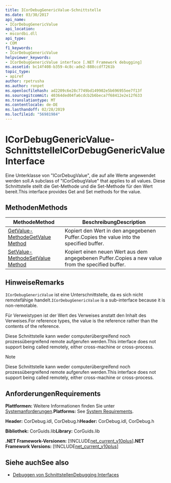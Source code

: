 ```yaml
---
title: ICorDebugGenericValue-Schnittstelle
ms.date: 03/30/2017
api_name:
- ICorDebugGenericValue
api_location:
- mscordbi.dll
api_type:
- COM
f1_keywords:
- ICorDebugGenericValue
helpviewer_keywords:
- ICorDebugGenericValue interface [.NET Framework debugging]
ms.assetid: bc14f408-b359-4c8c-ade2-888ccdf7261b
topic_type:
- apiref
author: rpetrusha
ms.author: ronpet
ms.openlocfilehash: ad2209c6e28c7749bd149902e5b696955ee7f13f
ms.sourcegitcommit: 40364ded04fa6cdcb2b6beca7f68412e2e12f633
ms.translationtype: MT
ms.contentlocale: de-DE
ms.lasthandoff: 02/28/2019
ms.locfileid: "56981984"
---
```

# <a name="icordebuggenericvalue-interface"></a><span data-ttu-id="b531e-102">ICorDebugGenericValue-Schnittstelle</span><span class="sxs-lookup"><span data-stu-id="b531e-102">ICorDebugGenericValue Interface</span></span>

<span data-ttu-id="b531e-103">Eine Unterklasse von "ICorDebugValue", die auf alle Werte angewendet werden soll.</span><span class="sxs-lookup"><span data-stu-id="b531e-103">A subclass of "ICorDebugValue" that applies to all values.</span></span> <span data-ttu-id="b531e-104">Diese Schnittstelle stellt die Get-Methode und die Set-Methode für den Wert bereit.</span><span class="sxs-lookup"><span data-stu-id="b531e-104">This interface provides Get and Set methods for the value.</span></span>  
  
## <a name="methods"></a><span data-ttu-id="b531e-105">Methoden</span><span class="sxs-lookup"><span data-stu-id="b531e-105">Methods</span></span>  
  
|<span data-ttu-id="b531e-106">Methode</span><span class="sxs-lookup"><span data-stu-id="b531e-106">Method</span></span>|<span data-ttu-id="b531e-107">Beschreibung</span><span class="sxs-lookup"><span data-stu-id="b531e-107">Description</span></span>|  
|------------|-----------------|  
|[<span data-ttu-id="b531e-108">GetValue-Methode</span><span class="sxs-lookup"><span data-stu-id="b531e-108">GetValue Method</span></span>](../../../../docs/framework/unmanaged-api/debugging/icordebuggenericvalue-getvalue-method.md)|<span data-ttu-id="b531e-109">Kopiert den Wert in den angegebenen Puffer.</span><span class="sxs-lookup"><span data-stu-id="b531e-109">Copies the value into the specified buffer.</span></span>|  
|[<span data-ttu-id="b531e-110">SetValue-Methode</span><span class="sxs-lookup"><span data-stu-id="b531e-110">SetValue Method</span></span>](../../../../docs/framework/unmanaged-api/debugging/icordebuggenericvalue-setvalue-method.md)|<span data-ttu-id="b531e-111">Kopiert einen neuen Wert aus dem angegebenen Puffer.</span><span class="sxs-lookup"><span data-stu-id="b531e-111">Copies a new value from the specified buffer.</span></span>|  
  
## <a name="remarks"></a><span data-ttu-id="b531e-112">Hinweise</span><span class="sxs-lookup"><span data-stu-id="b531e-112">Remarks</span></span>  
 <span data-ttu-id="b531e-113">`ICorDebugGenericValue` ist eine Unterschnittstelle, da es sich nicht remotefähige handelt.</span><span class="sxs-lookup"><span data-stu-id="b531e-113">`ICorDebugGenericValue` is a sub-interface because it is non-remotable.</span></span>  
  
 <span data-ttu-id="b531e-114">Für Verweistypen ist der Wert des Verweises anstatt den Inhalt des Verweises.</span><span class="sxs-lookup"><span data-stu-id="b531e-114">For reference types, the value is the reference rather than the contents of the reference.</span></span>  
  
 <span data-ttu-id="b531e-115">Diese Schnittstelle kann weder computerübergreifend noch prozessübergreifend remote aufgerufen werden.</span><span class="sxs-lookup"><span data-stu-id="b531e-115">This interface does not support being called remotely, either cross-machine or cross-process.</span></span>  
  
> [!NOTE]
>  <span data-ttu-id="b531e-116">Diese Schnittstelle kann weder computerübergreifend noch prozessübergreifend remote aufgerufen werden.</span><span class="sxs-lookup"><span data-stu-id="b531e-116">This interface does not support being called remotely, either cross-machine or cross-process.</span></span>  
  
## <a name="requirements"></a><span data-ttu-id="b531e-117">Anforderungen</span><span class="sxs-lookup"><span data-stu-id="b531e-117">Requirements</span></span>  
 <span data-ttu-id="b531e-118">**Plattformen:** Weitere Informationen finden Sie unter [Systemanforderungen](../../../../docs/framework/get-started/system-requirements.md).</span><span class="sxs-lookup"><span data-stu-id="b531e-118">**Platforms:** See [System Requirements](../../../../docs/framework/get-started/system-requirements.md).</span></span>  
  
 <span data-ttu-id="b531e-119">**Header:** CorDebug.idl, CorDebug.h</span><span class="sxs-lookup"><span data-stu-id="b531e-119">**Header:** CorDebug.idl, CorDebug.h</span></span>  
  
 <span data-ttu-id="b531e-120">**Bibliothek:** CorGuids.lib</span><span class="sxs-lookup"><span data-stu-id="b531e-120">**Library:** CorGuids.lib</span></span>  
  
 <span data-ttu-id="b531e-121">**.NET Framework-Versionen:** [!INCLUDE[net_current_v10plus](../../../../includes/net-current-v10plus-md.md)]</span><span class="sxs-lookup"><span data-stu-id="b531e-121">**.NET Framework Versions:** [!INCLUDE[net_current_v10plus](../../../../includes/net-current-v10plus-md.md)]</span></span>  
  
## <a name="see-also"></a><span data-ttu-id="b531e-122">Siehe auch</span><span class="sxs-lookup"><span data-stu-id="b531e-122">See also</span></span>

- [<span data-ttu-id="b531e-123">Debuggen von Schnittstellen</span><span class="sxs-lookup"><span data-stu-id="b531e-123">Debugging Interfaces</span></span>](../../../../docs/framework/unmanaged-api/debugging/debugging-interfaces.md)
